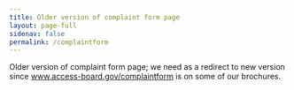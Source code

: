 ```yaml
---
title: Older version of complaint form page
layout: page-full
sidenav: false
permalink: /complaintform
--- 
```


Older version of complaint form page; we need as a redirect to new version since www.access-board.gov/complaintform is on some of our brochures.
